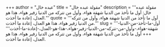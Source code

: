 +++
author = "عبده خال"
title = "مقولة عبده خال"
description = '''مقولة عبده خال: أول ما تأخذ من الدنيا شهقة هواء، وأول من تتركه من الدنيا زفير هواء، هذا هو العدل، إعادة ما أخذت.'''
quote = '''أول ما تأخذ من الدنيا شهقة هواء، وأول من تتركه من الدنيا زفير هواء، هذا هو العدل، إعادة ما أخذت.'''
slug = '''أول-ما-تأخذ-من-الدنيا-شهقة-هواء،-وأول-من-تتركه-من-الدنيا-زفير-هواء،-هذا-هو-العدل،-إعادة-ما-أخذت'''
+++
أول ما تأخذ من الدنيا شهقة هواء، وأول من تتركه من الدنيا زفير هواء، هذا هو العدل، إعادة ما أخذت.
